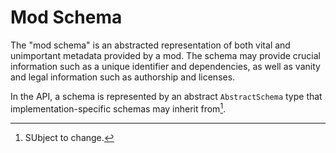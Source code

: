 # Mod Schema

The "mod schema" is an abstracted representation of both vital and unimportant metadata provided by a mod.
The schema may provide crucial information such as a unique identifier and dependencies, as well as vanity and legal information such as authorship and licenses.

In the API, a schema is represented by an abstract `AbstractSchema` type that implementation-specific schemas may inherit from[^1].

[^1]: SUbject to change.
